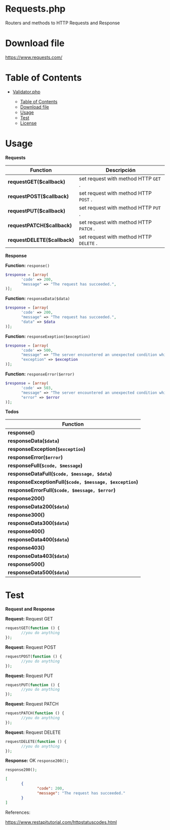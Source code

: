 # Requests.php

Routers and methods to HTTP Requests and Response

# Download file

https://www.requests.com/

# Table of Contents

- [Validator.php](#validator.php)

     - [Table of Contents](#Table-of-Contents)
     - [Download file](#Download-File)
     - [Usage](#Usage)
     - [Test](#Test)
     - [License](#License)

# Usage

**Requests**

| Function                     | Descripción                             |
| ---------------------------- | --------------------------------------- |
| **requestGET($callback)**    | set request with method HTTP `GET` .    |
| **requestPOST($callback)**   | set request with method HTTP `POST` .   |
| **requestPUT($callback)**    | set request with method HTTP `PUT` .    |
| **requestPATCH($callback)**  | set request with method HTTP `PATCH` .  |
| **requestDELETE($callback)** | set request with method HTTP `DELETE` . |

**Response**

**Function:** `response()`

```php
$response = [array(
       'code' => 200,
       "message" => "The request has succeeded.",
)];
```

**Function:** `responseData($data)`

```php
$response = [array(
       'code' => 200,
       "message" => "The request has succeeded.",
       "data" => $data
)];
```

**Function:** `responseExeption($exception)`

```php
$response = [array(
       'code' => 500,
       "message" => "The server encountered an unexpected condition which prevented it from fulfilling the request.",
       "exception" => $exception
)];
```

**Function:** `responseError($error)`

```php
$response = [array(
       'code' => 503,
       "message" => "The server encountered an unexpected condition which prevented it from fulfilling the request.",
       "error" => $error
)];
```

**Todos**

| Function                                                 |
| -------------------------------------------------------- |
| **response()**                                           |
| **responseData(`$data`)**                                |
| **responseException(`$exception`)**                      |
| **responseError(`$error`)**                              |
| **responseFull(`$code, $message`)**                      |
| **responseDataFull(`$code, $message, $data`)**           |
| **responseExceptionFull(`$code, $message, $exception`)** |
| **responseErrorFull(`$code, $message, $error`)**         |
| **response200()**                                        |
| **responseData200(`$data`)**                             |
| **response300()**                                        |
| **responseData300(`$data`)**                             |
| **response400()**                                        |
| **responseData400(`$data`)**                             |
| **response403()**                                        |
| **responseData403(`$data`)**                             |
| **response500()**                                        |
| **responseData500(`$data`)**                             |

# Test

**Request and Response**

**Request:** Request GET

```php
requestGET(function () {
       //you do anything
});
```

**Request:** Request POST

```php
requestPOST(function () {
       //you do anything
});
```

**Request:** Request PUT

```php
requestPUT(function () {
       //you do anything
});
```

**Request:** Request PATCH

```php
requestPATCH(function () {
       //you do anything
});
```

**Request:** Request DELETE

```php
requestDELETE(function () {
       //you do anything
});
```

**Response:** OK `response200();`

```php
response200();
```

```json
[
       {
              "code": 200,
              "message": "The request has succeeded."
       }
]
```

References:

https://www.restapitutorial.com/httpstatuscodes.html
